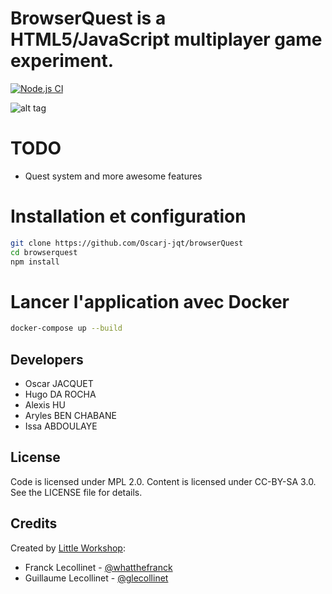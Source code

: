 BrowserQuest is a HTML5/JavaScript multiplayer game experiment.
============

[![Node.js CI](https://github.com/nenuadrian/BrowserQuest/actions/workflows/node.js.yml/badge.svg)](https://github.com/nenuadrian/BrowserQuest/actions/workflows/node.js.yml)

![alt tag](https://raw.github.com/nenuadrian/BrowserQuest/master/screens/1.png)


TODO
============
  * Quest system and more awesome features
 

Installation et configuration
============

```bash
git clone https://github.com/Oscarj-jqt/browserQuest
cd browserquest
npm install

```

Lancer l'application avec Docker
============

```bash
docker-compose up --build
```


Developers
-------------
* Oscar JACQUET
* Hugo DA ROCHA
* Alexis HU
* Aryles BEN CHABANE
* Issa ABDOULAYE


License
-------

Code is licensed under MPL 2.0. Content is licensed under CC-BY-SA 3.0.
See the LICENSE file for details.


Credits
-------
Created by [Little Workshop](http://www.littleworkshop.fr):

* Franck Lecollinet - [@whatthefranck](http://twitter.com/whatthefranck)
* Guillaume Lecollinet - [@glecollinet](http://twitter.com/glecollinet)